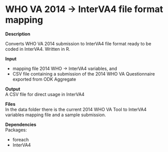 WHO VA 2014 -> InterVA4 file format mapping
===========================================

**Description** 	

Converts WHO VA 2014 submission to InterVA4 file format ready to be coded in InterVA4. Written in R.

**Input**		
- mapping file 2014 WHO  -> InterVA4 variables, and
- CSV file containing a submission of the 2014 WHO VA Questionnaire exported from ODK Aggregate

**Output**		
A CSV file for direct usage in InterVA4

**Files**		
In the data folder there is the current 2014 WHO VA Tool to InterVA4 variables mapping file and a sample submission.

**Dependencies**		
Packages:
- foreach
- InterVA4

